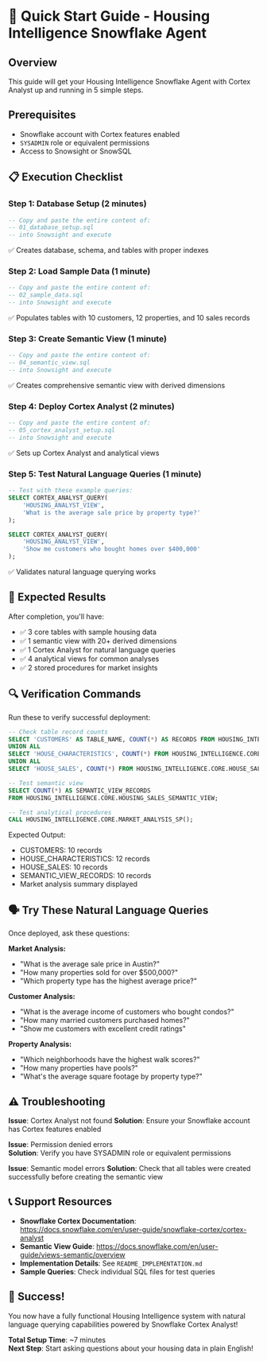 # 🚀 Quick Start Guide - Housing Intelligence Snowflake Agent

## Overview
This guide will get your Housing Intelligence Snowflake Agent with Cortex Analyst up and running in 5 simple steps.

## Prerequisites
- Snowflake account with Cortex features enabled
- `SYSADMIN` role or equivalent permissions
- Access to Snowsight or SnowSQL

## 📋 Execution Checklist

### Step 1: Database Setup (2 minutes)
```sql
-- Copy and paste the entire content of:
-- 01_database_setup.sql
-- into Snowsight and execute
```
✅ Creates database, schema, and tables with proper indexes

### Step 2: Load Sample Data (1 minute)  
```sql
-- Copy and paste the entire content of:
-- 02_sample_data.sql
-- into Snowsight and execute
```
✅ Populates tables with 10 customers, 12 properties, and 10 sales records

### Step 3: Create Semantic View (1 minute)
```sql
-- Copy and paste the entire content of:
-- 04_semantic_view.sql
-- into Snowsight and execute
```
✅ Creates comprehensive semantic view with derived dimensions

### Step 4: Deploy Cortex Analyst (2 minutes)
```sql
-- Copy and paste the entire content of:
-- 05_cortex_analyst_setup.sql
-- into Snowsight and execute
```
✅ Sets up Cortex Analyst and analytical views

### Step 5: Test Natural Language Queries (1 minute)
```sql
-- Test with these example queries:
SELECT CORTEX_ANALYST_QUERY(
    'HOUSING_ANALYST_VIEW',
    'What is the average sale price by property type?'
);

SELECT CORTEX_ANALYST_QUERY(
    'HOUSING_ANALYST_VIEW', 
    'Show me customers who bought homes over $400,000'
);
```
✅ Validates natural language querying works

## 🎯 Expected Results

After completion, you'll have:
- ✅ 3 core tables with sample housing data
- ✅ 1 semantic view with 20+ derived dimensions  
- ✅ 1 Cortex Analyst for natural language queries
- ✅ 4 analytical views for common analyses
- ✅ 2 stored procedures for market insights

## 🔍 Verification Commands

Run these to verify successful deployment:

```sql
-- Check table record counts
SELECT 'CUSTOMERS' AS TABLE_NAME, COUNT(*) AS RECORDS FROM HOUSING_INTELLIGENCE.CORE.CUSTOMERS
UNION ALL
SELECT 'HOUSE_CHARACTERISTICS', COUNT(*) FROM HOUSING_INTELLIGENCE.CORE.HOUSE_CHARACTERISTICS  
UNION ALL
SELECT 'HOUSE_SALES', COUNT(*) FROM HOUSING_INTELLIGENCE.CORE.HOUSE_SALES;

-- Test semantic view
SELECT COUNT(*) AS SEMANTIC_VIEW_RECORDS 
FROM HOUSING_INTELLIGENCE.CORE.HOUSING_SALES_SEMANTIC_VIEW;

-- Test analytical procedures
CALL HOUSING_INTELLIGENCE.CORE.MARKET_ANALYSIS_SP();
```

Expected Output:
- CUSTOMERS: 10 records
- HOUSE_CHARACTERISTICS: 12 records  
- HOUSE_SALES: 10 records
- SEMANTIC_VIEW_RECORDS: 10 records
- Market analysis summary displayed

## 🗣️ Try These Natural Language Queries

Once deployed, ask these questions:

**Market Analysis:**
- "What is the average sale price in Austin?"
- "How many properties sold for over $500,000?"
- "Which property type has the highest average price?"

**Customer Analysis:**
- "What is the average income of customers who bought condos?"
- "How many married customers purchased homes?"
- "Show me customers with excellent credit ratings"

**Property Analysis:**
- "Which neighborhoods have the highest walk scores?"
- "How many properties have pools?"
- "What's the average square footage by property type?"

## ⚠️ Troubleshooting

**Issue**: Cortex Analyst not found
**Solution**: Ensure your Snowflake account has Cortex features enabled

**Issue**: Permission denied errors  
**Solution**: Verify you have SYSADMIN role or equivalent permissions

**Issue**: Semantic model errors
**Solution**: Check that all tables were created successfully before creating the semantic view

## 📞 Support Resources

- **Snowflake Cortex Documentation**: https://docs.snowflake.com/en/user-guide/snowflake-cortex/cortex-analyst
- **Semantic View Guide**: https://docs.snowflake.com/en/user-guide/views-semantic/overview  
- **Implementation Details**: See `README_IMPLEMENTATION.md`
- **Sample Queries**: Check individual SQL files for test queries

## 🎉 Success!

You now have a fully functional Housing Intelligence system with natural language querying capabilities powered by Snowflake Cortex Analyst!

**Total Setup Time**: ~7 minutes  
**Next Step**: Start asking questions about your housing data in plain English!